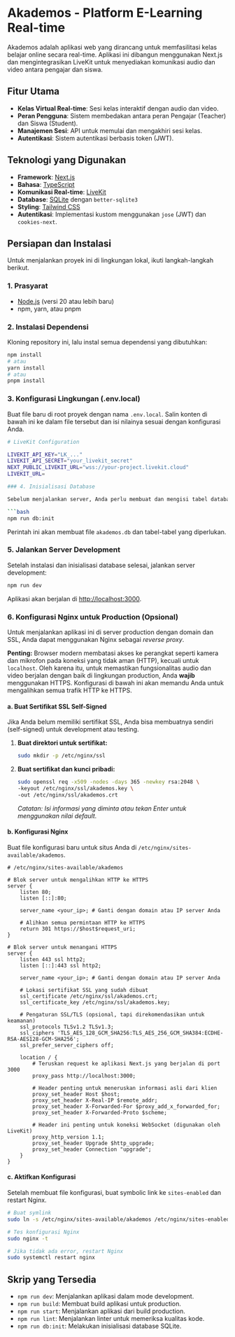 # Akademos - Platform E-Learning Real-time

Akademos adalah aplikasi web yang dirancang untuk memfasilitasi kelas belajar online secara real-time. Aplikasi ini dibangun menggunakan Next.js dan mengintegrasikan LiveKit untuk menyediakan komunikasi audio dan video antara pengajar dan siswa.

## Fitur Utama

- **Kelas Virtual Real-time**: Sesi kelas interaktif dengan audio dan video.
- **Peran Pengguna**: Sistem membedakan antara peran Pengajar (Teacher) dan Siswa (Student).
- **Manajemen Sesi**: API untuk memulai dan mengakhiri sesi kelas.
- **Autentikasi**: Sistem autentikasi berbasis token (JWT).

## Teknologi yang Digunakan

- **Framework**: [Next.js](https://nextjs.org/)
- **Bahasa**: [TypeScript](https://www.typescriptlang.org/)
- **Komunikasi Real-time**: [LiveKit](https://livekit.io/)
- **Database**: [SQLite](https://www.sqlite.org/index.html) dengan `better-sqlite3`
- **Styling**: [Tailwind CSS](https://tailwindcss.com/)
- **Autentikasi**: Implementasi kustom menggunakan `jose` (JWT) dan `cookies-next`.

## Persiapan dan Instalasi

Untuk menjalankan proyek ini di lingkungan lokal, ikuti langkah-langkah berikut.

### 1. Prasyarat

- [Node.js](https://nodejs.org/en) (versi 20 atau lebih baru)
- npm, yarn, atau pnpm

### 2. Instalasi Dependensi

Kloning repository ini, lalu instal semua dependensi yang dibutuhkan:

```bash
npm install
# atau
yarn install
# atau
pnpm install
```

### 3. Konfigurasi Lingkungan (.env.local)

Buat file baru di root proyek dengan nama `.env.local`. Salin konten di bawah ini ke dalam file tersebut dan isi nilainya sesuai dengan konfigurasi Anda.

```sh
# LiveKit Configuration

LIVEKIT_API_KEY="LK_..."
LIVEKIT_API_SECRET="your_livekit_secret"
NEXT_PUBLIC_LIVEKIT_URL="wss://your-project.livekit.cloud"
LIVEKIT_URL=

### 4. Inisialisasi Database

Sebelum menjalankan server, Anda perlu membuat dan mengisi tabel database. Jalankan skrip inisialisasi:

```bash
npm run db:init
```

Perintah ini akan membuat file `akademos.db` dan tabel-tabel yang diperlukan.

### 5. Jalankan Server Development

Setelah instalasi dan inisialisasi database selesai, jalankan server development:

```bash
npm run dev
```

Aplikasi akan berjalan di [http://localhost:3000](http://localhost:3000).

### 6. Konfigurasi Nginx untuk Production (Opsional)

Untuk menjalankan aplikasi ini di server production dengan domain dan SSL, Anda dapat menggunakan Nginx sebagai *reverse proxy*.

**Penting:** Browser modern membatasi akses ke perangkat seperti kamera dan mikrofon pada koneksi yang tidak aman (HTTP), kecuali untuk `localhost`. Oleh karena itu, untuk memastikan fungsionalitas audio dan video berjalan dengan baik di lingkungan production, Anda **wajib** menggunakan HTTPS. Konfigurasi di bawah ini akan memandu Anda untuk mengalihkan semua trafik HTTP ke HTTPS.

#### a. Buat Sertifikat SSL Self-Signed

Jika Anda belum memiliki sertifikat SSL, Anda bisa membuatnya sendiri (self-signed) untuk development atau testing.

1.  **Buat direktori untuk sertifikat:**
    ```bash
    sudo mkdir -p /etc/nginx/ssl
    ```

2.  **Buat sertifikat dan kunci pribadi:**
    ```bash
    sudo openssl req -x509 -nodes -days 365 -newkey rsa:2048 \
    -keyout /etc/nginx/ssl/akademos.key \
    -out /etc/nginx/ssl/akademos.crt
    ```
    *Catatan: Isi informasi yang diminta atau tekan Enter untuk menggunakan nilai default.*

#### b. Konfigurasi Nginx

Buat file konfigurasi baru untuk situs Anda di `/etc/nginx/sites-available/akademos`.

```nginx
# /etc/nginx/sites-available/akademos

# Blok server untuk mengalihkan HTTP ke HTTPS
server {
    listen 80;
    listen [::]:80;

    server_name <your_ip>; # Ganti dengan domain atau IP server Anda

    # Alihkan semua permintaan HTTP ke HTTPS
    return 301 https://$host$request_uri;
}

# Blok server untuk menangani HTTPS
server {
    listen 443 ssl http2;
    listen [::]:443 ssl http2;

    server_name <your_ip>; # Ganti dengan domain atau IP server Anda

    # Lokasi sertifikat SSL yang sudah dibuat
    ssl_certificate /etc/nginx/ssl/akademos.crt;
    ssl_certificate_key /etc/nginx/ssl/akademos.key;

    # Pengaturan SSL/TLS (opsional, tapi direkomendasikan untuk keamanan)
    ssl_protocols TLSv1.2 TLSv1.3;
    ssl_ciphers 'TLS_AES_128_GCM_SHA256:TLS_AES_256_GCM_SHA384:ECDHE-RSA-AES128-GCM-SHA256';
    ssl_prefer_server_ciphers off;

    location / {
        # Teruskan request ke aplikasi Next.js yang berjalan di port 3000
        proxy_pass http://localhost:3000;

        # Header penting untuk meneruskan informasi asli dari klien
        proxy_set_header Host $host;
        proxy_set_header X-Real-IP $remote_addr;
        proxy_set_header X-Forwarded-For $proxy_add_x_forwarded_for;
        proxy_set_header X-Forwarded-Proto $scheme;

        # Header ini penting untuk koneksi WebSocket (digunakan oleh LiveKit)
        proxy_http_version 1.1;
        proxy_set_header Upgrade $http_upgrade;
        proxy_set_header Connection "upgrade";
    }
}
```

#### c. Aktifkan Konfigurasi

Setelah membuat file konfigurasi, buat symbolic link ke `sites-enabled` dan restart Nginx.

```bash
# Buat symlink
sudo ln -s /etc/nginx/sites-available/akademos /etc/nginx/sites-enabled/

# Tes konfigurasi Nginx
sudo nginx -t

# Jika tidak ada error, restart Nginx
sudo systemctl restart nginx
```

## Skrip yang Tersedia

- `npm run dev`: Menjalankan aplikasi dalam mode development.
- `npm run build`: Membuat build aplikasi untuk production.
- `npm run start`: Menjalankan aplikasi dari build production.
- `npm run lint`: Menjalankan linter untuk memeriksa kualitas kode.
- `npm run db:init`: Melakukan inisialisasi database SQLite.
